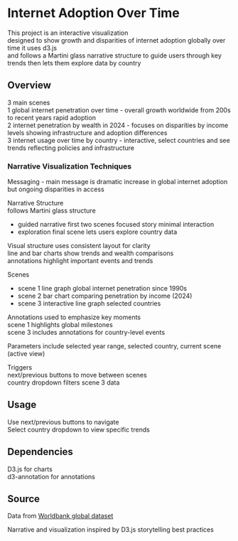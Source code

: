 # Internet Adoption Over Time

This project is an interactive visualization  
designed to show growth and disparities of internet adoption globally over time it uses d3.js  
and follows a Martini glass narrative structure to guide users through key trends then lets them explore data by country  

## Overview

3 main scenes  
1 global internet penetration over time - overall growth worldwide from 200s to recent years rapid adoption  
2 internet penetration by wealth in 2024 - focuses on disparities by income levels showing infrastructure and adoption differences  
3 internet usage over time by country - interactive, select countries and see trends reflecting policies and infrastructure  

### Narrative Visualization Techniques

Messaging - main message is dramatic increase in global internet adoption but ongoing disparities in access

Narrative Structure  
follows Martini glass structure  
- guided narrative first two scenes focused story minimal interaction  
- exploration final scene lets users explore country data  

Visual structure uses consistent layout for clarity  
line and bar charts show trends and wealth comparisons  
annotations highlight important events and trends  

Scenes  
- scene 1 line graph global internet penetration since 1990s  
- scene 2 bar chart comparing penetration by income (2024)  
- scene 3 interactive line graph selected countries  

Annotations used to emphasize key moments  
scene 1 highlights global milestones  
scene 3 includes annotations for country-level events  

Parameters include selected year range, selected country, current scene (active view)  

Triggers  
next/previous buttons to move between scenes  
country dropdown filters scene 3 data  

## Usage

Use next/previous buttons to navigate  
Select country dropdown to view specific trends  

## Dependencies

D3.js for charts  
d3-annotation for annotations  

## Source

Data from [Worldbank global dataset](https://data.worldbank.org/indicator/IT.NET.USER.ZS)  

Narrative and visualization inspired by D3.js storytelling best practices  

